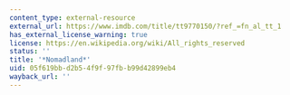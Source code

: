 ```yaml
---
content_type: external-resource
external_url: https://www.imdb.com/title/tt9770150/?ref_=fn_al_tt_1
has_external_license_warning: true
license: https://en.wikipedia.org/wiki/All_rights_reserved
status: ''
title: '*Nomadland*'
uid: 05f619bb-d2b5-4f9f-97fb-b99d42899eb4
wayback_url: ''
---
```

